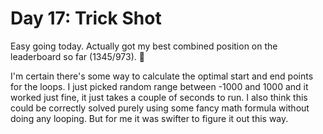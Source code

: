 # Day 17: Trick Shot

Easy going today. Actually got my best combined position on the leaderboard so far (1345/973). :tada:

I'm certain there's some way to calculate the optimal start and end points for the loops. I just picked random range between -1000 and 1000 and it worked just fine, it just takes a couple of seconds to run. I also think this could be correctly solved purely using some fancy math formula without doing any looping. But for me it was swifter to figure it out this way.